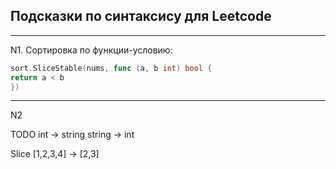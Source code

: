 ## Подсказки по синтаксису для Leetcode
___

N1. Сортировка по функции-условию:

```go
sort.SliceStable(nums, func (a, b int) bool {
return a < b
})
```
___
N2

TODO
int -> string
string -> int

Slice [1,2,3,4] -> [2,3]


